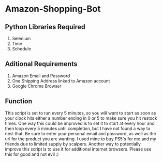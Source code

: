 # Amazon-Shopping-Bot

## Python Libraries Required
1. Selenium
2. Time
3. Schedule

## Aditional Requirements
1. Amazon Email and Password
2. One Shipping Address linked to Amazon account
3. Google Chrome Browser

## Function
This script is set to run every 5 minutes, so you will want to start as soon as your clock hits either a number ending in 0 or 5 to make sure you hit restock times.
One way this could be improved is to set it to start at every hour and then loop every 5 minutes until completion, but I have not found a way to nest that.
Be sure to enter your personal email and password, as well as the url for the product you are wanting. I used mine to buy PS5's for me and my friends due to limited supply by scalpers. 
Another way to potentially improve this script is to use it for additional internet browsers.
Please use this for good and not evil :)
